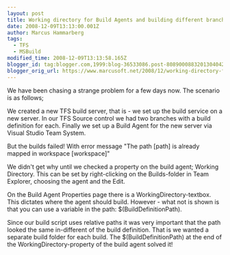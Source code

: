 ```yaml
---
layout: post
title: Working directory for Build Agents and building different branches
date: 2008-12-09T13:13:00.001Z
author: Marcus Hammarberg
tags:
  - TFS
  - MSBuild
modified_time: 2008-12-09T13:13:58.165Z
blogger_id: tag:blogger.com,1999:blog-36533086.post-8089000883201304042
blogger_orig_url: https://www.marcusoft.net/2008/12/working-directory-for-build-agents-and.html
---
```



We have been chasing a strange problem for a few days now. The scenario
is as follows;

We created a new TFS build server, that is - we set up the build service
on a new server. In our TFS Source control we had two branches with a
build definition for each. Finally we set up a Build Agent for the new
server via Visual Studio Team System.

But the builds failed! With error message "The path \[path\] is already
mapped in workspace \[workspace\]"

We didn't get why until we checked a property on the build agent;
Working Directory. This can be set by right-clicking on the
Builds-folder in Team Explorer, choosing the agent and the Edit.

On the Build Agent Properties page there is a WorkingDirectory-textbox.
This dictates where the agent should build. However - what not is shown
is that you can use a variable in the path: $(BuildDefinitionPath).

Since our build script uses relative paths it was very important that
the path looked the same in-different of the build definition. That is
we wanted a separate build folder for each build. The
$(BuildDefinitionPath) at the end of the WorkingDirectory-property of
the build agent solved it!
